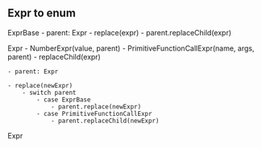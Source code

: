 ## Expr to enum

ExprBase
    - parent: Expr
    - replace(expr)
        - parent.replaceChild(expr)

Expr
    - NumberExpr(value, parent)
    - PrimitiveFunctionCallExpr(name, args, parent)
        - replaceChild(expr)

    - parent: Expr
    
    - replace(newExpr)
        - switch parent
            - case ExprBase
                - parent.replace(newExpr)
            - case PrimitiveFunctionCallExpr
                - parent.replaceChild(newExpr)



Expr